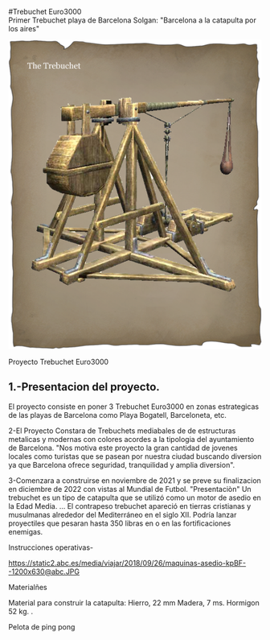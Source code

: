 #Trebuchet Euro3000  
Primer Trebuchet playa de Barcelona
Solgan: "Barcelona a la catapulta por los aires"

![Trebuchet medieval](treb1.png)

Proyecto Trebuchet Euro3000

## 1.-Presentacion del proyecto.
El proyecto consiste en poner 3 Trebuchet Euro3000 en zonas estrategicas de las playas de Barcelona como Playa Bogatell, Barceloneta, etc.

2-El Proyecto Constara de Trebuchets mediabales de de estructuras metalicas y modernas con colores acordes a la tipologia del ayuntamiento de Barcelona.
"Nos motiva este proyecto la gran cantidad de jovenes locales como turistas que se pasean por nuestra ciudad buscando diversion ya que Barcelona ofrece seguridad, tranquilidad y amplia diversion".

3-Comenzara a construirse en noviembre de 2021 y se preve su finalizacion en diciembre de 2022 con vistas al Mundial de Futbol.
"Presentaciòn"
Un trebuchet es un tipo de catapulta que se utilizó como un motor de asedio en la Edad Media. ... El contrapeso trebuchet apareció en tierras cristianas y musulmanas alrededor del Mediterráneo en el siglo XII. Podría lanzar proyectiles que pesaran hasta 350 libras en o en las fortificaciones enemigas.

Instrucciones operativas-



https://static2.abc.es/media/viajar/2018/09/26/maquinas-asedio-kpBF--1200x630@abc.JPG

Materialñes

Material para construir la catapulta:
Hierro, 22 mm
Madera, 7 ms.
Hormigon 52 kg. .

Pelota de ping pong 
